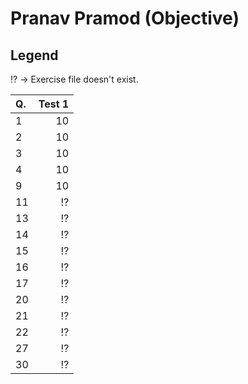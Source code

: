 Pranav Pramod (Objective)
=========================
Legend
------
:interrobang: -> Exercise file doesn't exist.

|Q.  |Test 1       |
|:---|------------:|
|1   |10           |
|2   |10           |
|3   |10           |
|4   |10           |
|9   |10           |
|11  |:interrobang:|
|13  |:interrobang:|
|14  |:interrobang:|
|15  |:interrobang:|
|16  |:interrobang:|
|17  |:interrobang:|
|20  |:interrobang:|
|21  |:interrobang:|
|22  |:interrobang:|
|27  |:interrobang:|
|30  |:interrobang:|